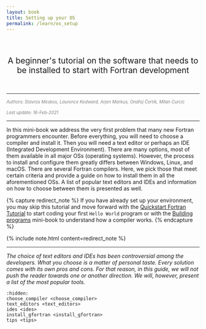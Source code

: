 ```yaml
---
layout: book
title: Setting up your OS
permalink: /learn/os_setup
---
```

<br/><br/>
<div style="text-align:center"><span style="font-size:1.5em">A beginner's tutorial on the software that needs to be installed to start with Fortran development</span></div>
<br/><br/>

---
<span style="color:grey; font-size:0.8em">*Authors: Stavros Meskos, Laurence Kedward, Arjen Markus, Ondřej Čertík, Milan Curcic*</span>

<span style="color:grey; font-size:0.8em">*Last update: 16-Feb-2021*</span> 

---

In this mini-book we address the very first problem that many new Fortran programmers encounter. Before everything, you will need to choose a compiler and install it. Then you will need a text editor or perhaps an IDE (Integrated Development Environment). There are many options, most of them available in all major OSs (operating systems). However, the process to install and configure them greatly differs between Windows, Linux, and macOS. There are several Fortran compilers. Here, we pick those that meet certain criteria and provide a guide on how to install them in all the aforementioned OSs. A list of popular text editors and IDEs and information on how to choose between them is presented as well. 

{% capture redirect_note %}
If you have already set up your environment, you may skip this tutorial and move forward with the [Quickstart Fortran Tutorial]({{site.baseurl}}/learn/quickstart) to start coding your first `Hello World` program or with the [Building programs]({{site.baseurl}}/learn/building_programs) mini-book to understand how a compiler works.
{% endcapture %}

{% include note.html content=redirect_note %}

- - -

*The choice of text editors and IDEs has been controversial among the developers. What you choose is a matter of personal taste. Every solution comes with its own pros and cons. For that reason, in this guide, we will not push the reader towards one or another direction. We will, however, present a list of the most popular tools.*

````{toctree}
:hidden:
choose_compiler <choose_compiler>
text_editors <text_editors>
ides <ides>
install_gfortran <install_gfortran>
tips <tips>
````